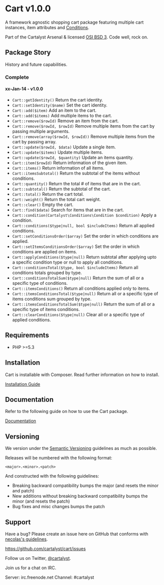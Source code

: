 # Cart v1.0.0

A framework agnostic shopping cart package featuring multiple cart instances, item attributes and [Conditions](http://www.cartalyst.com/manual/conditions).

Part of the Cartalyst Arsenal & licensed [OSI BSD 3](license.txt). Code well, rock on.

## Package Story

History and future capabilities.

### Complete

#### xx-Jan-14 - v1.0.0

- ```Cart::getIdentity()``` Return the cart identity.
- ```Cart::setIdentity($name)``` Set the cart identity.
- ```Cart::add($item)``` Add an item to the cart.
- ```Cart::add($items)``` Add multiple items to the cart.
- ```Cart::remove($rowId)``` Remove an item from the cart.
- ```Cart::remove($rowId, $rowId)``` Remove multiple items from the cart by passing multiple arguments.
- ```Cart::remove(array($rowId, $rowId))``` Remove multiple items from the cart by passing array.
- ```Cart::update($rowId, $data)``` Update a single item.
- ```Cart::update($items)``` Update multiple items.
- ```Cart::update($rowId, $quantity)``` Update an items quantity.
- ```Cart::item($rowId)``` Return information of the given item.
- ```Cart::items()``` Return information of all items.
- ```Cart::itemsSubtotal()``` Return the subtotal of the items without conditions.
- ```Cart::quantity()``` Return the total # of items that are in the cart.
- ```Cart::subtotal()``` Return the subtotal of the cart.
- ```Cart::total()``` Return the cart total.
- ```Cart::weight()``` Return the total cart weight.
- ```Cart::clear()``` Empty the cart.
- ```Cart::find($data)``` Search for items that are in the cart.
- ```Cart::condition(Cartalyst\Conditions\Condition $condition)``` Apply a condition.
- ```Cart::conditions($type|null, bool $includeItems)``` Return all applied conditions.
- ```Cart::setConditionsOrder($array)``` Set the order in which conditions are applied.
- ```Cart::setItemsConditionsOrder($array)``` Set the order in which conditions are applied on items.
- ```Cart::applyConditions($type|null)``` Return subtotal after applying upto a specific condition type or null to apply all conditions.
- ```Cart::conditionsTotal($type, bool $includeItems)``` Return all conditions totals grouped by type.
- ```Cart::conditionsTotalSum($type|null)``` Return the sum of all or a specific type of conditions.
- ```Cart::itemsConditions()``` Return all conditions applied only to items.
- ```Cart::itemsConditionsTotal($type|null)``` Return all or a specific type of items conditions sum grouped by type.
- ```Cart::itemsConditionsTotalSum($type|null)``` Return the sum of all or a specific type of items conditions.
- ```Cart::clearConditions($type|null)``` Clear all or a specific type of applied conditions.

## Requirements

- PHP >=5.3

## Installation

Cart is installable with Composer. Read further information on how to install.

[Installation Guide](http://cartalyst.com/manual/cart/introduction/installation)

## Documentation

Refer to the following guide on how to use the Cart package.

[Documentation](http://cartalyst.com/manual/cart)

## Versioning

We version under the [Semantic Versioning](http://semver.org/) guidelines as much as possible.

Releases will be numbered with the following format:

`<major>.<minor>.<patch>`

And constructed with the following guidelines:

* Breaking backward compatibility bumps the major (and resets the minor and patch)
* New additions without breaking backward compatibility bumps the minor (and resets the patch)
* Bug fixes and misc changes bumps the patch

## Support

Have a bug? Please create an issue here on GitHub that conforms with [necolas's guidelines](https://github.com/necolas/issue-guidelines).

https://github.com/cartalyst/cart/issues

Follow us on Twitter, [@cartalyst](http://twitter.com/cartalyst).

Join us for a chat on IRC.

Server: irc.freenode.net
Channel: #cartalyst

